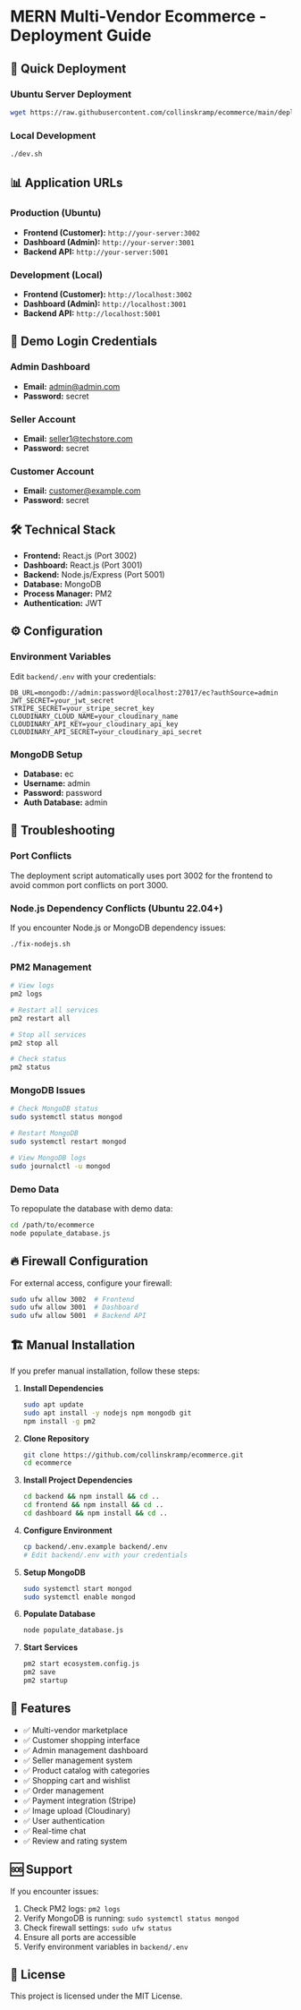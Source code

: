 # MERN Multi-Vendor Ecommerce - Deployment Guide

## 🚀 Quick Deployment

### Ubuntu Server Deployment
```bash
wget https://raw.githubusercontent.com/collinskramp/ecommerce/main/deploy-ubuntu.sh && chmod +x deploy-ubuntu.sh && ./deploy-ubuntu.sh
```

### Local Development
```bash
./dev.sh
```

## 📊 Application URLs

### Production (Ubuntu)
- **Frontend (Customer):** `http://your-server:3002`
- **Dashboard (Admin):** `http://your-server:3001`
- **Backend API:** `http://your-server:5001`

### Development (Local)
- **Frontend (Customer):** `http://localhost:3002`
- **Dashboard (Admin):** `http://localhost:3001`
- **Backend API:** `http://localhost:5001`

## 🔐 Demo Login Credentials

### Admin Dashboard
- **Email:** admin@admin.com
- **Password:** secret

### Seller Account
- **Email:** seller1@techstore.com
- **Password:** secret

### Customer Account
- **Email:** customer@example.com
- **Password:** secret

## 🛠️ Technical Stack

- **Frontend:** React.js (Port 3002)
- **Dashboard:** React.js (Port 3001)
- **Backend:** Node.js/Express (Port 5001)
- **Database:** MongoDB
- **Process Manager:** PM2
- **Authentication:** JWT

## ⚙️ Configuration

### Environment Variables
Edit `backend/.env` with your credentials:
```env
DB_URL=mongodb://admin:password@localhost:27017/ec?authSource=admin
JWT_SECRET=your_jwt_secret
STRIPE_SECRET=your_stripe_secret_key
CLOUDINARY_CLOUD_NAME=your_cloudinary_name
CLOUDINARY_API_KEY=your_cloudinary_api_key
CLOUDINARY_API_SECRET=your_cloudinary_api_secret
```

### MongoDB Setup
- **Database:** ec
- **Username:** admin
- **Password:** password
- **Auth Database:** admin

## 🔧 Troubleshooting

### Port Conflicts
The deployment script automatically uses port 3002 for the frontend to avoid common port conflicts on port 3000.

### Node.js Dependency Conflicts (Ubuntu 22.04+)
If you encounter Node.js or MongoDB dependency issues:
```bash
./fix-nodejs.sh
```

### PM2 Management
```bash
# View logs
pm2 logs

# Restart all services
pm2 restart all

# Stop all services
pm2 stop all

# Check status
pm2 status
```

### MongoDB Issues
```bash
# Check MongoDB status
sudo systemctl status mongod

# Restart MongoDB
sudo systemctl restart mongod

# View MongoDB logs
sudo journalctl -u mongod
```

### Demo Data
To repopulate the database with demo data:
```bash
cd /path/to/ecommerce
node populate_database.js
```

## 🔥 Firewall Configuration

For external access, configure your firewall:
```bash
sudo ufw allow 3002  # Frontend
sudo ufw allow 3001  # Dashboard
sudo ufw allow 5001  # Backend API
```

## 🏗️ Manual Installation

If you prefer manual installation, follow these steps:

1. **Install Dependencies**
   ```bash
   sudo apt update
   sudo apt install -y nodejs npm mongodb git
   npm install -g pm2
   ```

2. **Clone Repository**
   ```bash
   git clone https://github.com/collinskramp/ecommerce.git
   cd ecommerce
   ```

3. **Install Project Dependencies**
   ```bash
   cd backend && npm install && cd ..
   cd frontend && npm install && cd ..
   cd dashboard && npm install && cd ..
   ```

4. **Configure Environment**
   ```bash
   cp backend/.env.example backend/.env
   # Edit backend/.env with your credentials
   ```

5. **Setup MongoDB**
   ```bash
   sudo systemctl start mongod
   sudo systemctl enable mongod
   ```

6. **Populate Database**
   ```bash
   node populate_database.js
   ```

7. **Start Services**
   ```bash
   pm2 start ecosystem.config.js
   pm2 save
   pm2 startup
   ```

## 📝 Features

- ✅ Multi-vendor marketplace
- ✅ Customer shopping interface
- ✅ Admin management dashboard
- ✅ Seller management system
- ✅ Product catalog with categories
- ✅ Shopping cart and wishlist
- ✅ Order management
- ✅ Payment integration (Stripe)
- ✅ Image upload (Cloudinary)
- ✅ User authentication
- ✅ Real-time chat
- ✅ Review and rating system

## 🆘 Support

If you encounter issues:

1. Check PM2 logs: `pm2 logs`
2. Verify MongoDB is running: `sudo systemctl status mongod`
3. Check firewall settings: `sudo ufw status`
4. Ensure all ports are accessible
5. Verify environment variables in `backend/.env`

## 📄 License

This project is licensed under the MIT License.
